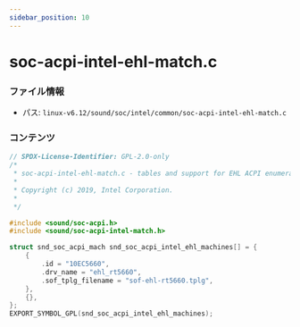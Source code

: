 ```yaml
---
sidebar_position: 10
---
```

# soc-acpi-intel-ehl-match.c

### ファイル情報

- パス: `linux-v6.12/sound/soc/intel/common/soc-acpi-intel-ehl-match.c`

### コンテンツ

```c
// SPDX-License-Identifier: GPL-2.0-only
/*
 * soc-acpi-intel-ehl-match.c - tables and support for EHL ACPI enumeration.
 *
 * Copyright (c) 2019, Intel Corporation.
 *
 */

#include <sound/soc-acpi.h>
#include <sound/soc-acpi-intel-match.h>

struct snd_soc_acpi_mach snd_soc_acpi_intel_ehl_machines[] = {
	{
		.id = "10EC5660",
		.drv_name = "ehl_rt5660",
		.sof_tplg_filename = "sof-ehl-rt5660.tplg",
	},
	{},
};
EXPORT_SYMBOL_GPL(snd_soc_acpi_intel_ehl_machines);

```
